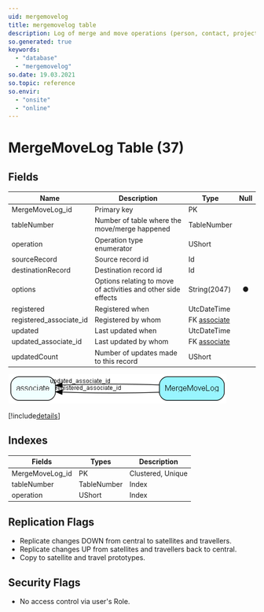 ```yaml
---
uid: mergemovelog
title: mergemovelog table
description: Log of merge and move operations (person, contact, project)
so.generated: true
keywords:
  - "database"
  - "mergemovelog"
so.date: 19.03.2021
so.topic: reference
so.envir:
  - "onsite"
  - "online"
---
```


# MergeMoveLog Table (37)

## Fields

| Name | Description | Type | Null |
|------|-------------|------|:----:|
|MergeMoveLog\_id|Primary key|PK| |
|tableNumber|Number of table where the move/merge happened|TableNumber| |
|operation|Operation type enumerator|UShort| |
|sourceRecord|Source record id|Id| |
|destinationRecord|Destination record id|Id| |
|options|Options relating to move of activities and other side effects|String(2047)|&#x25CF;|
|registered|Registered when|UtcDateTime| |
|registered\_associate\_id|Registered by whom|FK [associate](associate.md)| |
|updated|Last updated when|UtcDateTime| |
|updated\_associate\_id|Last updated by whom|FK [associate](associate.md)| |
|updatedCount|Number of updates made to this record|UShort| |


![MergeMoveLog table relationship diagram](media\MergeMoveLog.png)

[!include[details](./includes/MergeMoveLog.md)]

## Indexes

| Fields | Types | Description |
|--------|-------|-------------|
|MergeMoveLog\_id |PK |Clustered, Unique |
|tableNumber |TableNumber |Index |
|operation |UShort |Index |

## Replication Flags

* Replicate changes DOWN from central to satellites and travellers.
* Replicate changes UP from satellites and travellers back to central.
* Copy to satellite and travel prototypes.

## Security Flags

* No access control via user's Role.


